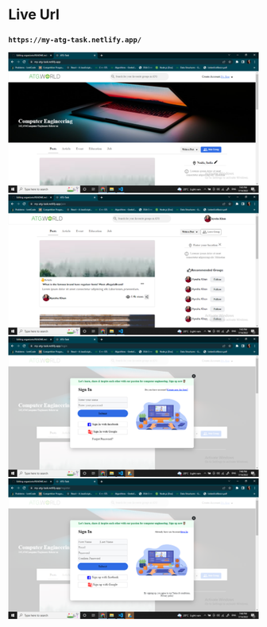 # Live Url 
### `https://my-atg-task.netlify.app/`


![This is an image](Readme1.png)
![This is an image](Readme2.png)
![This is an image](Readme3.png)
![This is an image](Readme4.png)
